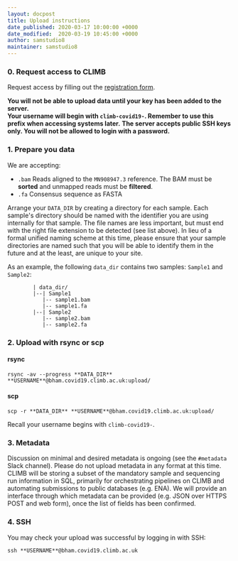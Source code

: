 ```yaml
---
layout: docpost
title: Upload instructions
date_published: 2020-03-17 10:00:00 +0000
date_modified:  2020-03-19 10:45:00 +0000
author: samstudio8
maintainer: samstudio8
---
```


### 0. Request access to CLIMB
Request access by filling out the [registration form](https://majora.covid19.climb.ac.uk/forms/register/).

**You will not be able to upload data until your key has been added to the server.**  
**Your username will begin with <code>climb-covid19-</code>. Remember to use this prefix when accessing systems later.**
**The server accepts public SSH keys only. You will not be allowed to login with a password.**

### 1. Prepare you data
We are accepting:

* `.bam` Reads aligned to the `MN908947.3` reference. The BAM must be **sorted** and unmapped reads must be **filtered**.
* `.fa` Consensus sequence as FASTA

Arrange your <code>DATA_DIR</code> by creating a directory for each sample.
Each sample's directory should be named with the identifier you are using internally for that sample.
The file names are less important, but must end with the right file extension to be detected (see list above).
In lieu of a formal unified naming scheme at this time, please ensure that your sample directories are named such that you will be able to identify them in the future and at the least, are unique to your site.

As an example, the following `data_dir` contains two samples: `Sample1` and `Sample2`:

```
        | data_dir/
        |--| Sample1
           |-- sample1.bam
           |-- sample1.fa
        |--| Sample2
           |-- sample2.bam
           |-- sample2.fa
```

### 2. Upload with rsync or scp
#### rsync

```
rsync -av --progress **DATA_DIR** **USERNAME**@bham.covid19.climb.ac.uk:upload/
```

#### scp
```
scp -r **DATA_DIR** **USERNAME**@bham.covid19.climb.ac.uk:upload/
```

Recall your username begins with `climb-covid19-`.

### 3. Metadata
Discussion on minimal and desired metadata is ongoing (see the `#metadata` Slack channel).
Please do not upload metadata in any format at this time.
CLIMB will be storing a subset of the mandatory sample and sequencing run information in SQL, primarily for orchestrating pipelines on CLIMB and automating submissions to public databases (e.g. ENA).
We will provide an interface through which metadata can be provided (e.g. JSON over HTTPS POST and web form), once the list of fields has been confirmed.

### 4. SSH
You may check your upload was successful by logging in with SSH:
```
ssh **USERNAME**@bham.covid19.climb.ac.uk
```



